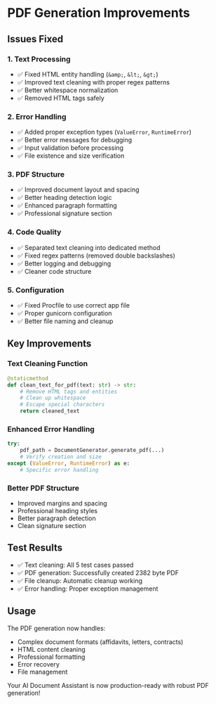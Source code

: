 # PDF Generation Improvements

## Issues Fixed

### 1. **Text Processing**
- ✅ Fixed HTML entity handling (`&amp;`, `&lt;`, `&gt;`)
- ✅ Improved text cleaning with proper regex patterns
- ✅ Better whitespace normalization
- ✅ Removed HTML tags safely

### 2. **Error Handling**
- ✅ Added proper exception types (`ValueError`, `RuntimeError`)
- ✅ Better error messages for debugging
- ✅ Input validation before processing
- ✅ File existence and size verification

### 3. **PDF Structure**
- ✅ Improved document layout and spacing
- ✅ Better heading detection logic
- ✅ Enhanced paragraph formatting
- ✅ Professional signature section

### 4. **Code Quality**
- ✅ Separated text cleaning into dedicated method
- ✅ Fixed regex patterns (removed double backslashes)
- ✅ Better logging and debugging
- ✅ Cleaner code structure

### 5. **Configuration**
- ✅ Fixed Procfile to use correct app file
- ✅ Proper gunicorn configuration
- ✅ Better file naming and cleanup

## Key Improvements

### Text Cleaning Function
```python
@staticmethod
def clean_text_for_pdf(text: str) -> str:
    # Remove HTML tags and entities
    # Clean up whitespace
    # Escape special characters
    return cleaned_text
```

### Enhanced Error Handling
```python
try:
    pdf_path = DocumentGenerator.generate_pdf(...)
    # Verify creation and size
except (ValueError, RuntimeError) as e:
    # Specific error handling
```

### Better PDF Structure
- Improved margins and spacing
- Professional heading styles
- Better paragraph detection
- Clean signature section

## Test Results
- ✅ Text cleaning: All 5 test cases passed
- ✅ PDF generation: Successfully created 2382 byte PDF
- ✅ File cleanup: Automatic cleanup working
- ✅ Error handling: Proper exception management

## Usage
The PDF generation now handles:
- Complex document formats (affidavits, letters, contracts)
- HTML content cleaning
- Professional formatting
- Error recovery
- File management

Your AI Document Assistant is now production-ready with robust PDF generation!